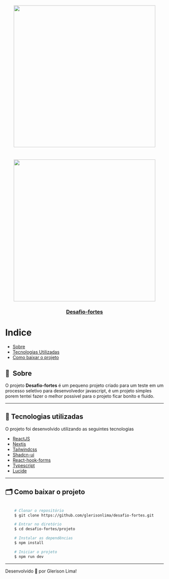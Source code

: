 <h1 align="center">
    <img width="450px" src="https://github.com/user-attachments/assets/12979ddc-d50f-48bf-9a3a-9caf3c0c0874">
</h1>
<h1 align="center">
    <img width="450px" src="https://github.com/user-attachments/assets/59027971-76b1-42e9-b0d7-cb2c6558c4cf">
</h1>

<h3 align="center">
    <a href="#">Desafio-fortes</a>
<h3 >

# Indice

- [Sobre](#-sobre)
- [Tecnologias Utilizadas](#-tecnologias-utilizadas)
- [Como baixar o projeto](#-como-baixar-o-projeto)

## 🔖&nbsp; Sobre

O projeto **Desafio-fortes** é um pequeno projeto criado para um teste em um processo seletivo para desenvolvedor javascript, é um projeto simples porem tentei fazer o melhor possivel para o projeto ficar bonito e fluido.

---

## 🚀 Tecnologias utilizadas

O projeto foi desenvolvido utilizando as seguintes tecnologias

- [ReactJS](https://reactjs.org)
- [Nextjs](https://nextjs.org/)
- [Tailwindcss](https://tailwindcss.com/)
- [Shadcn-ui](https://ui.shadcn.com/)
- [React-hook-forms](https://www.react-hook-form.com/)
- [Typescript](https://www.typescriptlang.org/)
- [Lucide](https://lucide.dev/)

---

## 🗂 Como baixar o projeto

```bash

    # Clonar o repositório
    $ git clone https://github.com/glerisonlima/desafio-fortes.git

    # Entrar no diretório
    $ cd desafio-fortes/projeto

    # Instalar as dependências
    $ npm install

    # Iniciar o projeto
    $ npm run dev
```

---

Desenvolvido 💜 por Glerison Lima!